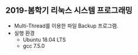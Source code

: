 ## 2019-봄학기 리눅스 시스템 프로그래밍
+ Multi-Thread를 이용한 파일 Backup 프로그램.
+ 실행 환경
	+ Ubuntu 18.04 LTS
	+ gcc 7.5.0